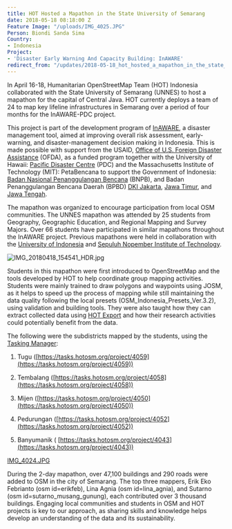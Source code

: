 ```yaml
---
title: HOT Hosted a Mapathon in the State University of Semarang
date: 2018-05-18 08:18:00 Z
Feature Image: "/uploads/IMG_4025.JPG"
Person: Biondi Sanda Sima
Country:
- Indonesia
Project:
- 'Disaster Early Warning And Capacity Building: InAWARE'
redirect_from: "/updates/2018-05-18_hot_hosted_a_mapathon_in_the_state_university_of_semarang_1"
---
```


In April 16-18, Humanitarian OpenStreetMap Team (HOT) Indonesia collaborated with the State University of Semarang (UNNES) to host a mapathon for the capital of Central Java. HOT currently deploys a team of 24 to map key lifeline infrastructures in Semarang over a period of four months for the InAWARE-PDC project.

This project is part of the development program of [InAWARE](http://inaware.bnpb.go.id/inaware/), a disaster management tool, aimed at improving overall risk assessment, early-warning, and disaster-management decision making in Indonesia. This is made possible with support from the USAID, [Office of U.S. Foreign Disaster Assistance](https://www.usaid.gov/who-we-are/organization/bureaus/bureau-democracy-conflict-and-humanitarian-assistance/office-us) (OFDA), as a funded program together with the University of Hawaii: [Pacific Disaster Centre](http://www.pdc.org/) (PDC) and the Massachusetts Institute of Technology (MIT): PetaBencana to support the Government of Indonesia: [Badan Nasional Penanggulangan Bencana](http://www.bnpb.go.id/) (BNPB), and Badan Penanggulangan Bencana Daerah (BPBD) [DKI Jakarta](http://bpbd.jakarta.go.id/), [Jawa Timur](http://bpbd.jatimprov.go.id/), and [Jawa Tengah](http://bpbdjateng.com/logpal/).

The mapathon was organized to encourage participation from local OSM communities. The UNNES mapathon was attended by 25 students from Geography, Geographic Education, and Regional Mapping and Survey Majors. Over 66 students have participated in similar mapathons throughout the InAWARE project. Previous mapathons were held in collaboration with the [University of Indonesia](https://www.hotosm.org/projects/usaid_bnpb_inaware_disaster_management_early_warning_and_decision_support_capacity) and [Sepuluh Nopember Institute of Technology](https://www.hotosm.org/updates/2016-11-11_collaborating_with_university_students_hot_hosts_a_mapathon_at_the_institut).

![IMG_20180418_154541_HDR.jpg](/uploads/IMG_20180418_154541_HDR.jpg)

Students in this mapathon were first introduced to OpenStreetMap and the tools developed by HOT to help coordinate group mapping activities. Students were mainly trained to draw polygons and waypoints using JOSM, as it helps to speed up the process of mapping while still maintaining the data quality following the local presets (OSM_Indonesia_Presets_Ver.3.2), using validation and building tools. They were also taught how they can extract collected data using [HOT Export](https://export.hotosm.org/en/v3/) and how their research activities could potentially benefit from the data.

The following were the subdistricts mapped by the students, using the [Tasking Manager](http://tasks.openstreetmap.id/):

1. Tugu ([https://tasks.hotosm.org/project/4059](https://tasks.hotosm.org/project/4059))

2. Tembalang ([https://tasks.hotosm.org/project/4058](https://tasks.hotosm.org/project/4058))

3. Mijen ([https://tasks.hotosm.org/project/4050](https://tasks.hotosm.org/project/4050))

4. Pedurungan ([https://tasks.hotosm.org/project/4052](https://tasks.hotosm.org/project/4052))

5. Banyumanik ( [https://tasks.hotosm.org/project/4043](https://tasks.hotosm.org/project/4043))

[IMG_4024.JPG](/uploads/IMG_4024.JPG)

During the 2-day mapathon, over 47,100 buildings and 290 roads were added to OSM in the city of Semarang. The top three mappers, Erik Eko Febrianto (osm id=erikfeb), Lina Agnia (osm id=lina_agnia), and Sutarno (osm id=sutarno_musang_gunung), each contributed over 3 thousand buildings. Engaging local communities and students in OSM and HOT projects is key to our approach, as sharing skills and knowledge helps develop an understanding of the data and its sustainability.